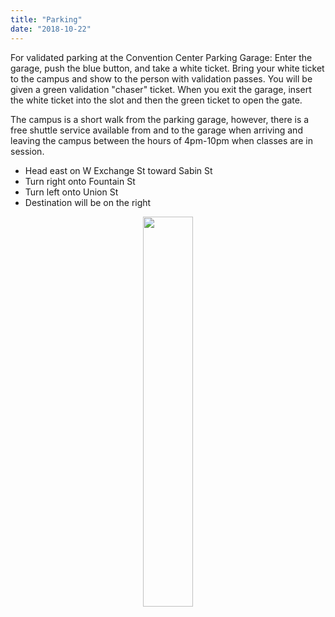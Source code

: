 ```yaml
---
title: "Parking"
date: "2018-10-22"
---
```


For validated parking at the Convention Center Parking Garage: Enter the garage, push the blue button, and take a white ticket. Bring your white ticket to the campus and show to the person with validation passes. You will be given a green validation "chaser" ticket. When you exit the garage, insert the white ticket into the slot and then the green ticket to open the gate. 

The campus is a short walk from the parking garage, however, there is a free shuttle service available from and to the garage when arriving and leaving the campus between the hours of 4pm-10pm when classes are in session.

  - Head east on W Exchange St toward Sabin St
  - Turn right onto Fountain St
  - Turn left onto Union St
  - Destination will be on the right

<p align="center">
  <img src="https://raw.githubusercontent.com/noreastrconf/hex_logo/master/parking.png" style="width: 40%; height: 40%;">
</p>

